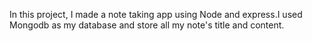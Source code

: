In this project, I made a note taking app using Node and express.I used Mongodb as my database and store all my note's title and content.
